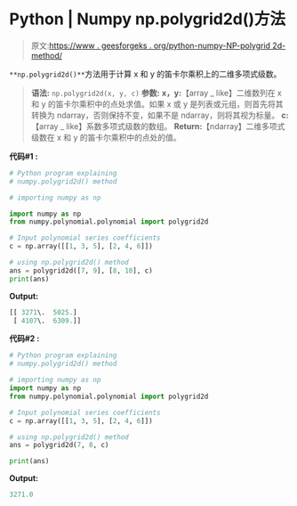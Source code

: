 # Python | Numpy np.polygrid2d()方法

> 原文:[https://www . geesforgeks . org/python-numpy-NP-polygrid 2d-method/](https://www.geeksforgeeks.org/python-numpy-np-polygrid2d-method/)

`**np.polygrid2d()**`方法用于计算 x 和 y 的笛卡尔乘积上的二维多项式级数。

> **语法:** `np.polygrid2d(x, y, c)`
> **参数:**
> **x，y:**【array _ like】二维数列在 x 和 y 的笛卡尔乘积中的点处求值。如果 x 或 y 是列表或元组，则首先将其转换为 ndarray，否则保持不变，如果不是 ndarray，则将其视为标量。
> **c:**【array _ like】系数多项式级数的数组。
> **Return:**【ndarray】二维多项式级数在 x 和 y 的笛卡尔乘积中的点处的值。

**代码#1 :**

```py
# Python program explaining
# numpy.polygrid2d() method 

# importing numpy as np

import numpy as np 
from numpy.polynomial.polynomial import polygrid2d

# Input polynomial series coefficients
c = np.array([[1, 3, 5], [2, 4, 6]]) 

# using np.polygrid2d() method 
ans = polygrid2d([7, 9], [8, 10], c)
print(ans)
```

**Output:**

```py
[[ 3271\.  5025.]
 [ 4107\.  6309.]]

```

**代码#2 :**

```py
# Python program explaining
# numpy.polygrid2d() method 

# importing numpy as np 
import numpy as np 
from numpy.polynomial.polynomial import polygrid2d

# Input polynomial series coefficients
c = np.array([[1, 3, 5], [2, 4, 6]]) 

# using np.polygrid2d() method 
ans = polygrid2d(7, 8, c)

print(ans)
```

**Output:**

```py
3271.0

```